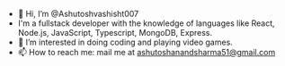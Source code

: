 - 👋 Hi, I’m @Ashutoshvashisht007
- I'm a fullstack developer with the knowledge of languages like React, Node.js, JavaScript, Typescript, MongoDB, Express. 
- 👀 I’m interested in doing coding and playing video games.
- 📫 How to reach me: mail me at ashutoshanandsharma51@gmail.com

<!---
Ashutoshvashisht007/Ashutoshvashisht007 is a ✨ special ✨ repository because its `README.md` (this file) appears on your GitHub profile.
You can click the Preview link to take a look at your changes.
--->
